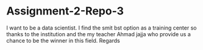 # Assignment-2-Repo-3
I want to be a data scientist. I find the smit bst option as a training center so thanks to the institution and the my teacher Ahmad jajja who provide us a chance to be the winner in this field. Regards